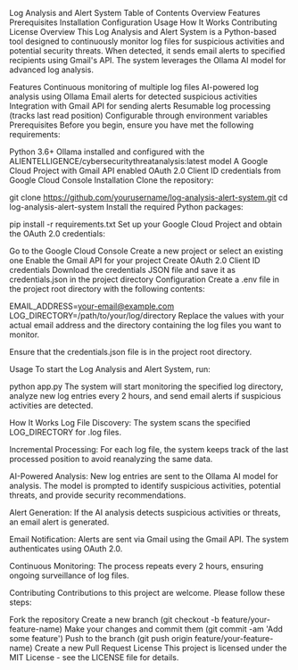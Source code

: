 Log Analysis and Alert System
Table of Contents
Overview
Features
Prerequisites
Installation
Configuration
Usage
How It Works
Contributing
License
Overview
This Log Analysis and Alert System is a Python-based tool designed to continuously monitor log files for suspicious activities and potential security threats. When detected, it sends email alerts to specified recipients using Gmail's API. The system leverages the Ollama AI model for advanced log analysis.

Features
Continuous monitoring of multiple log files
AI-powered log analysis using Ollama
Email alerts for detected suspicious activities
Integration with Gmail API for sending alerts
Resumable log processing (tracks last read position)
Configurable through environment variables
Prerequisites
Before you begin, ensure you have met the following requirements:

Python 3.6+
Ollama installed and configured with the ALIENTELLIGENCE/cybersecuritythreatanalysis:latest model
A Google Cloud Project with Gmail API enabled
OAuth 2.0 Client ID credentials from Google Cloud Console
Installation
Clone the repository:

git clone https://github.com/yourusername/log-analysis-alert-system.git
cd log-analysis-alert-system
Install the required Python packages:

pip install -r requirements.txt
Set up your Google Cloud Project and obtain the OAuth 2.0 credentials:

Go to the Google Cloud Console
Create a new project or select an existing one
Enable the Gmail API for your project
Create OAuth 2.0 Client ID credentials
Download the credentials JSON file and save it as credentials.json in the project directory
Configuration
Create a .env file in the project root directory with the following contents:

EMAIL_ADDRESS=your-email@example.com
LOG_DIRECTORY=/path/to/your/log/directory
Replace the values with your actual email address and the directory containing the log files you want to monitor.

Ensure that the credentials.json file is in the project root directory.

Usage
To start the Log Analysis and Alert System, run:

python app.py
The system will start monitoring the specified log directory, analyze new log entries every 2 hours, and send email alerts if suspicious activities are detected.

How It Works
Log File Discovery: The system scans the specified LOG_DIRECTORY for .log files.

Incremental Processing: For each log file, the system keeps track of the last processed position to avoid reanalyzing the same data.

AI-Powered Analysis: New log entries are sent to the Ollama AI model for analysis. The model is prompted to identify suspicious activities, potential threats, and provide security recommendations.

Alert Generation: If the AI analysis detects suspicious activities or threats, an email alert is generated.

Email Notification: Alerts are sent via Gmail using the Gmail API. The system authenticates using OAuth 2.0.

Continuous Monitoring: The process repeats every 2 hours, ensuring ongoing surveillance of log files.

Contributing
Contributions to this project are welcome. Please follow these steps:

Fork the repository
Create a new branch (git checkout -b feature/your-feature-name)
Make your changes and commit them (git commit -am 'Add some feature')
Push to the branch (git push origin feature/your-feature-name)
Create a new Pull Request
License
This project is licensed under the MIT License - see the LICENSE file for details.
